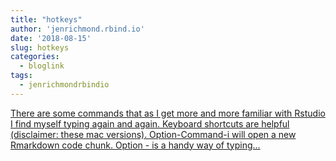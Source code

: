 ```yaml
---
title: "hotkeys"
author: 'jenrichmond.rbind.io'
date: '2018-08-15'
slug: hotkeys
categories:
  - bloglink
tags:
  - jenrichmondrbindio
---
```


[There are some commands that as I get more and more familiar with Rstudio I find myself typing again and again. Keyboard shortcuts are helpful (disclaimer: these mac versions). Option-Command-i will open a new Rmarkdown code chunk. Option - is a handy way of typing...<click to read more>](http://jenrichmond.rbind.io/post/hotkeys/)

